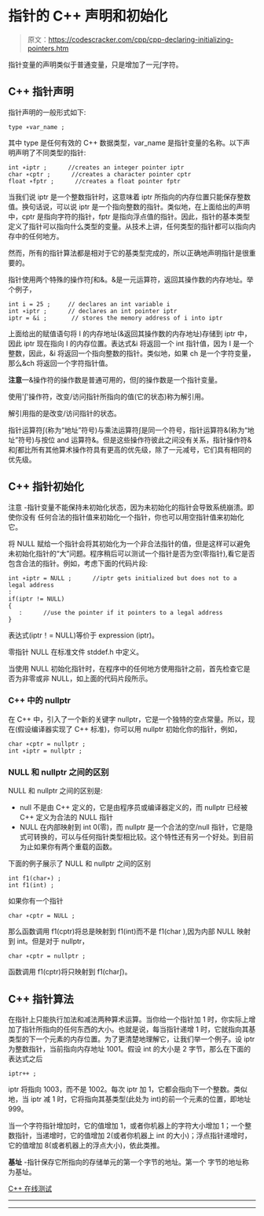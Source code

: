 # 指针的 C++ 声明和初始化

> 原文：<https://codescracker.com/cpp/cpp-declaring-initializing-pointers.htm>

指针变量的声明类似于普通变量，只是增加了一元∫字符。

## C++ 指针声明

指针声明的一般形式如下:

```
type ∗var_name ;
```

其中 type 是任何有效的 C++ 数据类型，var_name 是指针变量的名称。以下声明声明了不同类型的指针:

```
int ∗iptr ;      //creates an integer pointer iptr
char ∗cptr ;      //creates a character pointer cptr
float ∗fptr ;      //creates a float pointer fptr
```

当我们说 iptr 是一个整数指针时，这意味着 iptr 所指向的内存位置只能保存整数值。换句话说，可以说 iptr 是一个指向整数的指针。类似地，在上面给出的声明中，cptr 是指向字符的指针，fptr 是指向浮点值的指针。因此，指针的基本类型定义了指针可以指向什么类型的变量。从技术上讲，任何类型的指针都可以指向内存中的任何地方。

然而，所有的指针算法都是相对于它的基类型完成的，所以正确地声明指针是很重要的。

指针使用两个特殊的操作符∫和&。&是一元运算符，返回其操作数的内存地址。举个例子，

```
int i = 25 ;     // declares an int variable i
int ∗iptr ;      // declares an int pointer iptr
iptr = &i ;       // stores the memory address of i into iptr
```

上面给出的赋值语句将 I 的内存地址(&返回其操作数的内存地址)存储到 iptr 中，因此 iptr 现在指向 I 的内存位置。表达式&i 将返回一个 int 指针值，因为 I 是一个整数，因此，&i 将返回一个指向整数的指针。类似地，如果 ch 是一个字符变量，那么&ch 将返回一个字符指针值。

**注意**—&操作符的操作数是普通可用的，但∫的操作数是一个指针变量。

使用'∫'操作符，改变/访问指针所指向的值(它的状态)称为解引用。

解引用指的是改变/访问指针的状态。

指针运算符∫(称为“地址”符号)与乘法运算符∫是同一个符号，指针运算符&(称为“地址”符号)与按位 and 运算符&。但是这些操作符彼此之间没有关系，指针操作符&和∫都比所有其他算术操作符具有更高的优先级，除了一元减号，它们具有相同的优先级。

## C++ 指针初始化

注意 -指针变量不能保持未初始化状态，因为未初始化的指针会导致系统崩溃。即使你没有 任何合法的指针值来初始化一个指针，你也可以用空指针值来初始化它。

将 NULL 赋给一个指针会将其初始化为一个非合法指针的值，但是这样可以避免未初始化指针的“大”问题。程序稍后可以测试一个指针是否为空(零指针),看它是否包含合法的指针。例如，考虑下面的代码片段:

```
int ∗iptr = NULL ;      //iptr gets initialized but does not to a legal address
:
if(iptr != NULL)
{
   :      //use the pointer if it pointers to a legal address
}
```

表达式(iptr！= NULL)等价于 expression (iptr)。

零指针 NULL 在标准文件 stddef.h 中定义。

当使用 NULL 初始化指针时，在程序中的任何地方使用指针之前，首先检查它是否为非零或非 NULL，如上面的代码片段所示。

### C++ 中的 nullptr

在 C++ 中，引入了一个新的关键字 nullptr，它是一个独特的空点常量。所以，现在(假设编译器实现了 C++ 标准)，你可以用 nullptr 初始化你的指针，例如，

```
char ∗cptr = nullptr ;
int ∗iptr = nullptr ;
```

### NULL 和 nullptr 之间的区别

NULL 和 nullptr 之间的区别是:

*   null 不是由 C++ 定义的，它是由程序员或编译器定义的，而 nullptr 已经被 C++ 定义为合法的 NULL 指针
*   NULL 在内部映射到 int 0(零)，而 nullptr 是一个合法的空/null 指针，它是隐式可转换的，可以与任何指针类型相比较。这个特性还有另一个好处。到目前为止如果你有两个重载的函数。

下面的例子展示了 NULL 和 nullptr 之间的区别

```
int f1(char∗) ;
int f1(int) ;
```

如果你有一个指针

```
char ∗cptr = NULL ;
```

那么函数调用 f1(cptr)将总是映射到 f1(int)而不是 f1(char ),因为内部 NULL 映射到 int。但是对于 nullptr，

```
char ∗cptr = nullptr ;
```

函数调用 f1(cptr)将只映射到 f1(char∫)。

## C++ 指针算法

在指针上只能执行加法和减法两种算术运算。当你给一个指针加 1 时，你实际上增加了指针所指向的任何东西的大小。也就是说，每当指针递增 1 时，它就指向其基类型的下一个元素的内存位置。为了更清楚地理解它，让我们举一个例子。设 iptr 为整数指针，当前指向内存地址 1001。假设 int 的大小是 2 字节，那么在下面的表达式之后

```
iptr++ ;
```

iptr 将指向 1003，而不是 1002。每次 iptr 加 1，它都会指向下一个整数。类似地，当 iptr 减 1 时，它将指向其基类型(此处为 int)的前一个元素的位置，即地址 999。

当一个字符指针增加时，它的值增加 1，或者你机器上的字符大小增加 1；一个整数指针，当递增时，它的值增加 2(或者你机器上 int 的大小)；浮点指针递增时，它的值增加 8(或者机器上的浮点大小)，依此类推。

**基址** -指针保存它所指向的存储单元的第一个字节的地址。第一个 字节的地址称为基址。

[C++ 在线测试](/exam/showtest.php?subid=3)

* * *

* * *